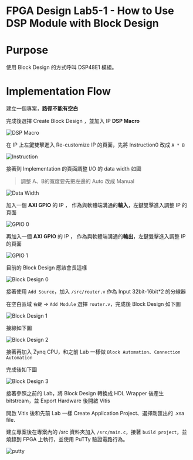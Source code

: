 FPGA Design Lab5-1 - How to Use DSP Module with Block Design
===

# Purpose

使用 Block Design 的方式呼叫 DSP48E1 模組。

# Implementation Flow

建立一個專案，**路徑不能有空白**

完成後選擇 Create Block Design ，並加入 IP **DSP Macro**

![DSP Macro](images/DSP_macro_24.jpg)

在 IP 上左鍵雙擊進入 Re-customize IP 的頁面，先將 Instruction0 改成 `A * B`

![Instruction](images/instruction_24.jpg)

接著到 Implementation 的頁面調整 I/O 的 data width 如圖

> 調整 A、B的寬度要先把左邊的 Auto 改成 Manual

![Data Width](images/data_width_24.jpg)

加入一個 **AXI GPIO** 的 IP ， 作為與軟體端溝通的**輸入**，左鍵雙擊進入調整 IP 的頁面

![GPIO 0](images/gpio_0_24.jpg)

再加入一個 **AXI GPIO** 的 IP ， 作為與軟體端溝通的**輸出**，左鍵雙擊進入調整 IP 的頁面

![GPIO 1](images/gpio_1_24.jpg)

目前的 Block Design 應該會長這樣

![Block Design 0](images/block_design_0_24.jpg)

接著使用 `Add Source`，加入 `/src/router.v` 作為 Input 32bit-16bit*2 的分線器

在空白區域 `右鍵` -> `Add Module` 選擇 `router.v`，完成後 Block Design 如下圖

![Block Design 1](images/block_design_1_24.jpg)

接線如下圖

![Block Design 2](images/block_design_2_24.jpg)

接著再加入 Zynq CPU，和之前 Lab 一樣做 `Block Automation`、`Connection Automation`

完成後如下圖

![Block Design 3](images/block_design_3_24.jpg)

接著參照之前的 Lab，將 Block Design 轉換成 HDL Wrapper 後產生 bitstream，並 Export Hardware 後開啟 Vitis

開啟 Vitis 後和先前 Lab 一樣 Create Application Project、選擇剛匯出的 .xsa file.

建立專案後在專案內的 /src 資料夾加入 `/src/main.c`，接著 `build project`，並燒錄到 FPGA 上執行，並使用 PuTTy 驗證電路行為。

![putty](images/putty_24.jpg)
